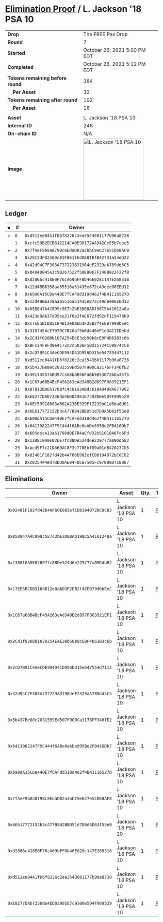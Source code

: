# [Elimination Proof](./readme.md) / L. Jackson &#039;18 PSA 10

|||
|---|---|
| **Drop** | The FREE Pax Drop |
| **Round** | 7 |
| **Started** | October 26, 2021 5:00 PM EDT |
| **Completed** | October 26, 2021 5:12 PM EDT |
| **Tokens remaining before round** | 384 |
| **&nbsp;&nbsp;&nbsp;&nbsp;Per Asset** | 32 |
| **Tokens remaining after round** | 192 |
| **&nbsp;&nbsp;&nbsp;&nbsp;Per Asset** | 16 |
| | |
| **Asset** | L. Jackson &#039;18 PSA 10 |
| **Internal ID** | 248 |
| **On-chain ID** | N/A |
| **Image** | <img src="https://tcdn.blokpax.com/94aa4804-2e35-4a5d-bc05-a1239faa6cc1/290d42e6d02fa35846ef7c206f038fe81257ebb22c8dcc128190ec22bd126d9d.jpg" height="200" alt="L. Jackson &#039;18 PSA 10" /> |

## Ledger

| 💀 | # | Owner |
| --- | --- | --- |
| 💀 | `0` | `0xd512ee04A1fD6f8226c2ea3543601177b96a8738` |
|  | `1` | `0xefc90B2ECB812214CA0E90172AA942CeE5b7cee5` |
| 💀 | `2` | `0x7fAeF9b8a8798c8EdaD02a3bbC9e627e5CD68AF8` |
|  | `3` | `0x20C3dFD2569c81F86116dD8BfBfB42731a53eD22` |
| 💀 | `4` | `0x42d94C7F303A737223831984eF2329aA789dd5C5` |
|  | `5` | `0xd4840045A3c9B267522f58E8067F240B022F22fB` |
| 💀 | `6` | `0xd2866c418E0F76cA69bFF8b46E028c147E268318` |
|  | `7` | `0x12d4BB6358aa65516a51435e872c49dee06EEd12` |
| 💀 | `8` | `0x690dA15CDe440E7fCAFdd310d462f4B41116527D` |
|  | `9` | `0x12d4BB6358aa65516a51435e872c49dee06EEd12` |
| 💀 | `10` | `0x058047A4C899c5E7c2bE3D08AD198C5A4161248a` |
|  | `11` | `0x423e8A637e95ea31f6a3fAC672fd92dF119478b9` |
| 💀 | `12` | `0x17EE5BCDB5184B12e0a6D3F2EB2f4EEB7990bEeC` |
|  | `13` | `0x310f454cE7079C7B20af9A6d446eF1e3AC1EDebd` |
| 💀 | `14` | `0x2Cd1f020Bb107A254EeE3eb50b8cE0F4D63B3c6b` |
|  | `15` | `0xBFc34FeFd0e4C73c2c5036F58d15724C50874cCe` |
| 💀 | `16` | `0x2cD7B91C4AeCDE994D41D956D315e647554d7112` |
|  | `17` | `0xd512ee04A1fD6f8226c2ea3543601177b96a8738` |
| 💀 | `18` | `0x5b437Be80c2031559Ed507F900Ca3176FF346fE2` |
|  | `19` | `0x49133557ABd97c3A8baB46FaBb9053073bDa35f5` |
| 💀 | `20` | `0x1C67a68B4BcF49A263eAd348B2d897F083921EF1` |
|  | `21` | `0x87B12BDEb178Bfc4c01a3ABdc6184040dA677992` |
| 💀 | `22` | `0xE8277DAD7230da4ED02901E7c9300e504F999529` |
|  | `23` | `0x0Ef50918003a802A236E329Ff2239bC1d8da8d01` |
| 💀 | `24` | `0xbEb17772152b3cA77B842BBD51d7D0A5D63f55eB` |
|  | `25` | `0x690dA15CDe440E7fCAFdd310d462f4B41116527D` |
| 💀 | `26` | `0x6413082247F9C444f6ABe0aADe895Be2FB416Db7` |
|  | `27` | `0x605decA13a61788dDE7B4aCfd32e9101DA6Fc6Fd` |
| 💀 | `28` | `0x138810A0E026E7fc88De524d6e229777a09Ddb82` |
|  | `29` | `0xacd9F7c21D869AC8F3c770Ebf09a01dB42023Cb5` |
| 💀 | `30` | `0x02481F182fd42b4AF66E083efCD8104072bC0C82` |
|  | `31` | `0xc025444ed7BDD8AE04FD6a7505Fc97008D718887` |


## Eliminations

| Owner | Asset | Qty. | Transaction |
| --- | --- | --- | --- |
| `0x02481F182fd42b4AF66E083efCD8104072bC0C82` | L. Jackson '18 PSA 10 | 1 | [Polygonscan](https://polygonscan.com/tx/0x5812800be07f1ec0cbeebea57b29036a6e543f31a07b02f0e0d9f7a88a268cfa) |
| `0x058047A4C899c5E7c2bE3D08AD198C5A4161248a` | L. Jackson '18 PSA 10 | 1 | [Polygonscan](https://polygonscan.com/tx/0x732b7fedaed4253e59599fa4736e4b5d499d4ef2a194d9887b3208a7be805a44) |
| `0x138810A0E026E7fc88De524d6e229777a09Ddb82` | L. Jackson '18 PSA 10 | 1 | [Polygonscan](https://polygonscan.com/tx/0x1971c2170165ca063c5a60f1595110c82fb7b259a0908c22809c96974241376d) |
| `0x17EE5BCDB5184B12e0a6D3F2EB2f4EEB7990bEeC` | L. Jackson '18 PSA 10 | 1 | [Polygonscan](https://polygonscan.com/tx/0xf58d32e378ac99ed0e9d12cbb672bdcb8b966a0da49bc680f900eb5a23ce1417) |
| `0x1C67a68B4BcF49A263eAd348B2d897F083921EF1` | L. Jackson '18 PSA 10 | 1 | [Polygonscan](https://polygonscan.com/tx/0x98f693ddd10c00c0652cd8addfe6b0bc9b9f3e56f2640e09decf1ee4710e16ea) |
| `0x2Cd1f020Bb107A254EeE3eb50b8cE0F4D63B3c6b` | L. Jackson '18 PSA 10 | 1 | [Polygonscan](https://polygonscan.com/tx/0xaf74ce7a1f2a06968ed2a87ec3bc3c04c8ffae11a9cd102d472cc3a293a6d59e) |
| `0x2cD7B91C4AeCDE994D41D956D315e647554d7112` | L. Jackson '18 PSA 10 | 1 | [Polygonscan](https://polygonscan.com/tx/0x94b4b8dd5d50ed71bc42066d5fec1d915a4290d12ed8743e47a59e5cafebf3ee) |
| `0x42d94C7F303A737223831984eF2329aA789dd5C5` | L. Jackson '18 PSA 10 | 1 | [Polygonscan](https://polygonscan.com/tx/0x3faf7e79b04d363701295f68fed89cd8319ae99af3c5ee6914a00f1ae873a5d1) |
| `0x5b437Be80c2031559Ed507F900Ca3176FF346fE2` | L. Jackson '18 PSA 10 | 1 | [Polygonscan](https://polygonscan.com/tx/0x3907040107f15a9a5cecc711914d70974468ca69a037c2a08261f87413c3bc6d) |
| `0x6413082247F9C444f6ABe0aADe895Be2FB416Db7` | L. Jackson '18 PSA 10 | 1 | [Polygonscan](https://polygonscan.com/tx/0x2214563b0e2e8762486cabc9733a2c6462182a20220ae50da1dbaa91415b3690) |
| `0x690dA15CDe440E7fCAFdd310d462f4B41116527D` | L. Jackson '18 PSA 10 | 1 | [Polygonscan](https://polygonscan.com/tx/0x7d781e8849fd362a84393ca151c02d3a9a2af89f3b7ac30b41e23a2fc6d606ce) |
| `0x7fAeF9b8a8798c8EdaD02a3bbC9e627e5CD68AF8` | L. Jackson '18 PSA 10 | 1 | [Polygonscan](https://polygonscan.com/tx/0xf9fdb6154636803e8bb0345e8e06396c1395fe4fa35d42c44e2f4d61a5f1c8f6) |
| `0xbEb17772152b3cA77B842BBD51d7D0A5D63f55eB` | L. Jackson '18 PSA 10 | 1 | [Polygonscan](https://polygonscan.com/tx/0x1618311a1edbb9d3ac20437b40d2c1a035552587e180c6d77581ecf3c028a2cd) |
| `0xd2866c418E0F76cA69bFF8b46E028c147E268318` | L. Jackson '18 PSA 10 | 1 | [Polygonscan](https://polygonscan.com/tx/0x9d11a0c3ef40f35bce1c1fc2222c72dfeba7d067ef3734f9b4b541cb9359af5b) |
| `0xd512ee04A1fD6f8226c2ea3543601177b96a8738` | L. Jackson '18 PSA 10 | 1 | [Polygonscan](https://polygonscan.com/tx/0x30bb191bfd8baf77bd3d19455c6385e18ef91657091154b486090b482f33d058) |
| `0xE8277DAD7230da4ED02901E7c9300e504F999529` | L. Jackson '18 PSA 10 | 1 | [Polygonscan](https://polygonscan.com/tx/0x8d9083a8a2848e1d21ed1d58d4a5e40de57544b4c197ec952dd145ecf63848a0) |
